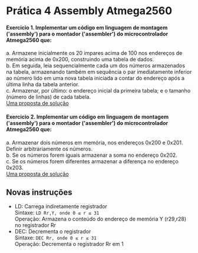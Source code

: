 # Prática 4 Assembly Atmega2560

#### Exercicio 1. Implementar um código em linguagem de montagem ('assembly') para o montador ('assembler') do microcontrolador Atmega2560 que:

a. Armazene inicialmente os 20 impares acima de 100 nos endereços de memória acima de 0x200, construindo uma tabela de dados.  
b. Em seguida, leia sequencialmente cada um dos números armazenados na tabela, armazenando também em sequência o par imediatamente inferior ao número lido
em uma nova tabela iniciada a contar do endereço após a última linha da tabela anterior.  
c. Armazenar, por último: o endereço inicial da primeira tabela; e o tamanho (número de linhas) de cada tabela.  
[Uma proposta de solução](https://github.com/claytonjasilva/claytonjasilva.github.io/blob/main/arq_aulas/assembly7.asm)   

#### Exercicio 2. Implementar um código em linguagem de montagem ('assembly') para o montador ('assembler') do microcontrolador Atmega2560 que:

a. Armazenar dois números em memória, nos endereços 0x200 e 0x201. Definir arbitrariamente os números.  
b. Se os números forem iguais armazenar a soma no endereço 0x202.  
c. Se os números forem diferentes armazenar a diferença no endereço 0x203.  
[Uma proposta de solução](https://github.com/claytonjasilva/claytonjasilva.github.io/blob/main/arq_aulas/assembly8.asm)   

## Novas instruções
- LD: Carrega indiretamente registrador  
Sintaxe: `LD Rr,Y, onde 0 ≤ r ≤ 31`   
Operação: Armazena o conteúdo do endereço de memória Y (r29,r28) no registrador Rr
- DEC: Decrementa o registrador  
Sintaxe: `DEC Rr, onde 0 ≤ r ≤ 31`   
Operação: Decrementa o registrador Rr em 1   

